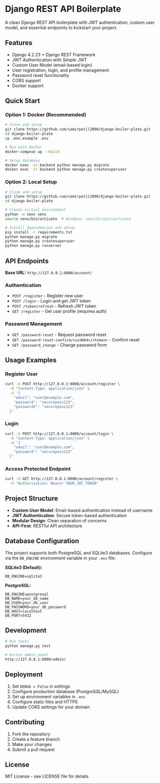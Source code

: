 # Django REST API Boilerplate

A clean Django REST API boilerplate with JWT authentication, custom user model, and essential endpoints to kickstart your project.

## Features

- Django 4.2.23 + Django REST Framework
- JWT Authentication with Simple JWT
- Custom User Model (email-based login)
- User registration, login, and profile management
- Password reset functionality
- CORS support
- Docker support

## Quick Start

### Option 1: Docker (Recommended)

```bash
# Clone and setup
git clone https://github.com/samirpatil2000/django-boiler-plate.git
cd django-boiler-plate
cp .env.example .env

# Run with Docker
docker-compose up --build

# Setup database
docker exec -it backend python manage.py migrate
docker exec -it backend python manage.py createsuperuser
```

### Option 2: Local Setup

```bash
# Clone and setup
git clone https://github.com/samirpatil2000/django-boiler-plate.git
cd django-boiler-plate

# Create virtual environment
python -m venv venv
source venv/bin/activate  # Windows: venv\Scripts\activate

# Install dependencies and setup
pip install -r requirements.txt
python manage.py migrate
python manage.py createsuperuser
python manage.py runserver
```

## API Endpoints

**Base URL:** `http://127.0.0.1:8000/account/`

### Authentication
- `POST /register` - Register new user
- `POST /login` - Login and get JWT token
- `POST /token/refresh` - Refresh JWT token
- `GET /register` - Get user profile (requires auth)

### Password Management
- `GET /password-reset` - Request password reset
- `GET /password-reset-confirm/<uidb64>/<token>` - Confirm reset
- `GET /password_change` - Change password form

## Usage Examples

### Register User
```bash
curl -X POST http://127.0.0.1:8000/account/register \
  -H "Content-Type: application/json" \
  -d '{
    "email": "user@example.com",
    "password": "securepass123",
    "password2": "securepass123"
  }'
```

### Login
```bash
curl -X POST http://127.0.0.1:8000/account/login \
  -H "Content-Type: application/json" \
  -d '{
    "email": "user@example.com",
    "password": "securepass123"
  }'
```

### Access Protected Endpoint
```bash
curl -X GET http://127.0.0.1:8000/account/register \
  -H "Authorization: Bearer YOUR_JWT_TOKEN"
```

## Project Structure

- **Custom User Model**: Email-based authentication instead of username
- **JWT Authentication**: Secure token-based authentication
- **Modular Design**: Clean separation of concerns
- **API-First**: RESTful API architecture

## Database Configuration

The project supports both PostgreSQL and SQLite3 databases. Configure via the `DB_ENGINE` environment variable in your `.env` file:

**SQLite3 (Default):**
```env
DB_ENGINE=sqlite3
```

**PostgreSQL:**
```env
DB_ENGINE=postgresql
DB_NAME=your_db_name
DB_USER=your_db_user
DB_PASSWORD=your_db_password
DB_HOST=localhost
DB_PORT=5432
```

## Development

```bash
# Run tests
python manage.py test

# Access admin panel
http://127.0.0.1:8000/admin/
```

## Deployment

1. Set `DEBUG = False` in settings
2. Configure production database (PostgreSQL/MySQL)
3. Set up environment variables in `.env`
4. Configure static files and HTTPS
5. Update CORS settings for your domain

## Contributing

1. Fork the repository
2. Create a feature branch
3. Make your changes
4. Submit a pull request

## License

MIT License - see LICENSE file for details.
